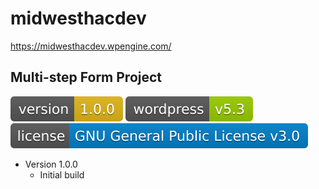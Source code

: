 # midwesthacdev
https://midwesthacdev.wpengine.com/

## Multi-step Form Project

![Version](assets/version.svg)
![Wordpress](assets/wordpress.svg)
![License](assets/license.svg)

  * Version 1.0.0
    * Initial build
